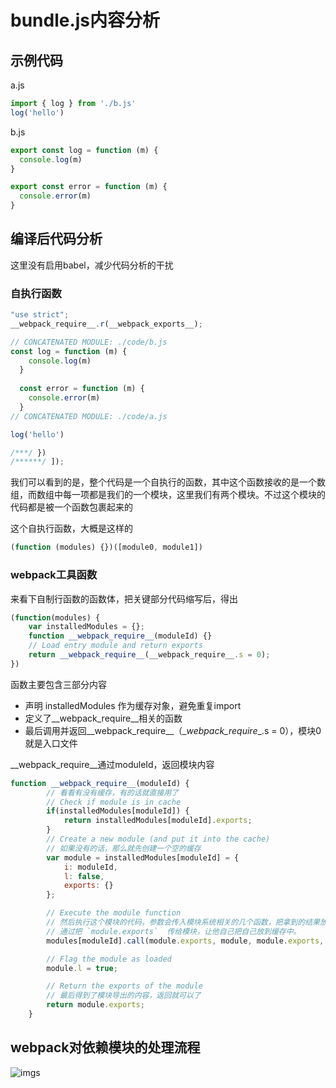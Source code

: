 # bundle.js内容分析

## 示例代码

a.js

```js
import { log } from './b.js'
log('hello')
```

b.js

```js
export const log = function (m) {
  console.log(m)
}

export const error = function (m) {
  console.error(m)
}
```

## 编译后代码分析

这里没有启用babel，减少代码分析的干扰

### 自执行函数

```js
"use strict";
__webpack_require__.r(__webpack_exports__);

// CONCATENATED MODULE: ./code/b.js
const log = function (m) {
    console.log(m)
  }
  
  const error = function (m) {
    console.error(m)
  }
// CONCATENATED MODULE: ./code/a.js

log('hello')

/***/ })
/******/ ]);
```

我们可以看到的是，整个代码是一个自执行的函数，其中这个函数接收的是一个数组，而数组中每一项都是我们的一个模块，这里我们有两个模块。不过这个模块的代码都是被一个函数包裹起来的

这个自执行函数，大概是这样的

```js
(function (modules) {})([module0, module1])
```

### webpack工具函数

来看下自制行函数的函数体，把关键部分代码缩写后，得出

```js
(function(modules) {
    var installedModules = {};
    function __webpack_require__(moduleId) {}
    // Load entry module and return exports
    return __webpack_require__(__webpack_require__.s = 0);
})
```

函数主要包含三部分内容

- 声明 installedModules 作为缓存对象，避免重复import
- 定义了__webpack_require__相关的函数
- 最后调用并返回__webpack_require__（\__webpack_require__.s = 0），模块0就是入口文件

\__webpack_require__通过moduleId，返回模块内容

```js
function __webpack_require__(moduleId) {
        // 看看有没有缓存，有的话就直接用了
        // Check if module is in cache
        if(installedModules[moduleId]) {
            return installedModules[moduleId].exports;
        }
        // Create a new module (and put it into the cache)
        // 如果没有的话，那么就先创建一个空的缓存
        var module = installedModules[moduleId] = {
            i: moduleId,
            l: false,
            exports: {}
        };

        // Execute the module function
        // 然后执行这个模块的代码，参数会传入模块系统相关的几个函数，把拿到的结果放到缓存中
        // 通过把 `module.exports`  传给模块，让他自己把自己放到缓存中。
        modules[moduleId].call(module.exports, module, module.exports, __webpack_require__);

        // Flag the module as loaded
        module.l = true;

        // Return the exports of the module
        // 最后得到了模块导出的内容，返回就可以了
        return module.exports;
    }
```

## webpack对依赖模块的处理流程

![imgs](https://github.com/lihongxun945/diving-into-webpack/blob/master/images/dep2.png)